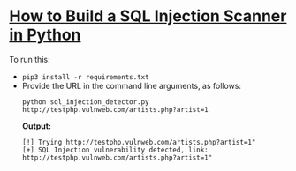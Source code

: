 # [How to Build a SQL Injection Scanner in Python](https://www.thepythoncode.com/code/sql-injection-vulnerability-detector-in-python)
To run this:
- `pip3 install -r requirements.txt`
- Provide the URL in the command line arguments, as follows:
    ```
    python sql_injection_detector.py http://testphp.vulnweb.com/artists.php?artist=1
    ```
    **Output:**
    ```
    [!] Trying http://testphp.vulnweb.com/artists.php?artist=1"
    [+] SQL Injection vulnerability detected, link: http://testphp.vulnweb.com/artists.php?artist=1"
    ```
